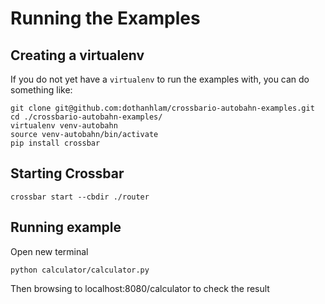 # Running the Examples

## Creating a virtualenv

If you do not yet have a `virtualenv` to run the examples with, you can do something like:

```shell
git clone git@github.com:dothanhlam/crossbario-autobahn-examples.git
cd ./crossbario-autobahn-examples/
virtualenv venv-autobahn
source venv-autobahn/bin/activate
pip install crossbar
```
## Starting Crossbar
```shell
crossbar start --cbdir ./router
```

## Running example
Open new terminal

```shell
python calculator/calculator.py
```
Then browsing to localhost:8080/calculator to check the result
